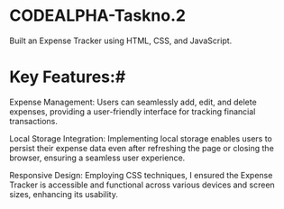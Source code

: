 # CODEALPHA-Taskno.2

Built an Expense Tracker using HTML, CSS, and JavaScript.

# Key Features:#

Expense Management: Users can seamlessly add, edit, and delete expenses, providing a user-friendly interface for tracking financial transactions.


Local Storage Integration: Implementing local storage enables users to persist their expense data even after refreshing the page or closing the browser, ensuring a seamless user experience.


Responsive Design: Employing CSS techniques, I ensured the Expense Tracker is accessible and functional across various devices and screen sizes, enhancing its usability.
